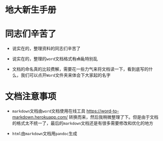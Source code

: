 # 地大新生手册

# 同志们辛苦了

* 说实在的，整理资料的同志们辛苦了

* 说实在的，整理的`word`文档格式~~有点乱~~特别乱

* 文档的命名真的比较费解，需要花一些力气来将文档读一下，看到底写的什么，我们可以点开`Word`文件夹来体会下大家起的名字


# 文档注意事项

* `markdown`文档由`word`文档使用在线工具 https://word-to-markdown.herokuapp.com/ 转换而来，然后我稍微整理了下。但是由于文档的格式太不统一了，最后的`markdown`文档还是有很多需要修改和优化的地方

* `html`由`markdown`文档用`pandoc`生成


